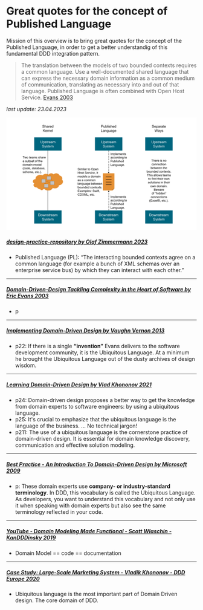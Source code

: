 # Great quotes for the concept of Published Language 

Mission of this overview is to bring great quotes for the concept of the Published Language, in order to get a better understandig of this fundamental DDD integration pattern.

> The translation between the models of two bounded contexts requires a common language. Use a well-documented shared language that can express the necessary domain information as a common medium of communication, translating as necessary into and out of that language. Published Language is often combined with Open Host Service. [Evans 2003](https://pubs.opengroup.org/architecture/o-aa-standard/DDD-strategic-patterns.html#context-map)

*last update: 23.04.2023*


![Publishedlanguage](./img/ddd-midway-patterns.png)

##### [design-practice-repository by Olaf Zimmermann 2023]([https://github.com/bmihovski/software-development-ebooks-1/blob/master/%5BPatterns%2C%20Principles%2C%20and%20Practices%20of%20Domain-Driven%20Design%20Kindle%20Edition%20by%20Scott%20Millett%20-%202015%5D.pdf](https://socadk.github.io/design-practice-repository/activities/DPR-StrategicDDD.html))
* Published Language (PL): “The interacting bounded contexts agree on a common language (for example a bunch of XML schemas over an enterprise service bus) by which they can interact with each other.”

___

##### [Domain-Driven-Design Tackling Complexity in the Heart of Software by Eric Evans 2003](https://github.com/gg-daddy/ebooks/blob/master/Eric%20Evans%202003%20-%20Domain-Driven%20Design%20-%20Tackling%20Complexity%20in%20the%20Heart%20of%20Software.pdf)
* p

___

##### [Implementing Domain-Driven Design by Vaughn Vernon 2013](https://ptgmedia.pearsoncmg.com/images/9780321834577/samplepages/0321834577.pdf)
* p22:  If there is a single **“invention”** Evans delivers to the software development community, it is the Ubiquitous Language. At a minimum he brought the Ubiquitous Language out of the dusty archives of design wisdom. 

___

##### [Learning Domain-Driven Design by Vlad Khononov 2021](https://www.amazon.com/Learning-Domain-Driven-Design-Aligning-Architecture/dp/1098100131)
* p24:  Domain-driven design proposes a better way to get the knowledge from domain experts to software engineers: by using a ubiquitous language. 
* p25:  It's crucial to emphasize that the ubiquitous language is the language of the business. ... No technical jargon!
* p211: The use of a ubiquitous language is the cornerstone practice of domain-driven design. It is essential for domain knowledge discovery, communication and effective solution modeling.

___

##### [Best Practice - An Introduction To Domain-Driven Design by Microsoft 2009](https://docs.microsoft.com/en-us/archive/msdn-magazine/2009/february/best-practice-an-introduction-to-domain-driven-design)
* p:  These domain experts use **company- or industry-standard terminology**. In DDD, this vocabulary is called the Ubiquitous Language. As developers, you want to understand this vocabulary and not only use it when speaking with domain experts but also see the same terminology reflected in your code.

___

##### [YouTube - Domain Modeling Made Functional - Scott Wlaschin - KanDDDinsky 2019](https://www.youtube.com/watch?v=2JB1_e5wZmU&t=334s)
*  Domain Model == code == documentation

___

##### [Case Study: Large-Scale Marketing System - Vladik Khononov - DDD Europe 2020](https://youtu.be/0qsAxb3L8GM?t=1081)
*  Ubiquitous language is the most important part of Domain Driven design. The core domain of DDD.
